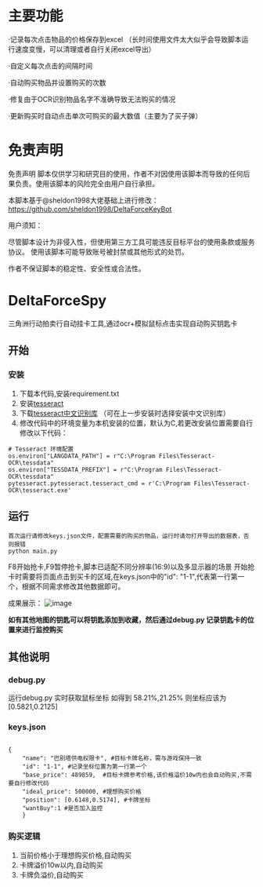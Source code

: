 # 主要功能

·记录每次点击物品的价格保存到excel （长时间使用文件太大似乎会导致脚本运行速度变慢，可以清理或者自行关闭excel导出）

·自定义每次点击的间隔时间

·自动购买物品并设置购买的次数

·修复由于OCR识别物品名字不准确导致无法购买的情况

·更新购买时自动点击单次可购买的最大数值（主要为了买子弹）

# 免责声明
免责声明
脚本仅供学习和研究目的使用，作者不对因使用该脚本而导致的任何后果负责。使用该脚本的风险完全由用户自行承担。

本脚本基于@sheldon1998大佬基础上进行修改：https://github.com/sheldon1998/DeltaForceKeyBot


用户须知：

尽管脚本设计为非侵入性，但使用第三方工具可能违反目标平台的使用条款或服务协议。
使用该脚本可能导致账号被封禁或其他形式的处罚。

作者不保证脚本的稳定性、安全性或合法性。
# DeltaForceSpy
三角洲行动拍卖行自动挂卡工具,通过ocr+模拟鼠标点击实现自动购买钥匙卡

## 开始
### 安装
1. 下载本代码,安装requirement.txt
2. 安装[tesseract](https://github.com/tesseract-ocr/tesseract )
3. 下载[tesseract中文识别库](https://github.com/tesseract-ocr/tessdata) （可在上一步安装时选择安装中文识别库）
4. 修改代码中的环境变量为本机安装的位置，默认为C,若更改安装位置需要自行修改以下代码：
```
# Tesseract 环境配置
os.environ["LANGDATA_PATH"] = r"C:\Program Files\Tesseract-OCR\tessdata"
os.environ["TESSDATA_PREFIX"] = r"C:\Program Files\Tesseract-OCR\tessdata"
pytesseract.pytesseract.tesseract_cmd = r'C:\Program Files\Tesseract-OCR\tesseract.exe'
```

## 运行
```
首次运行请修改keys.json文件，配置需要的购买的物品，运行时请勿打开导出的数据表，否则报错
python main.py
```
F8开始抢卡,F9暂停抢卡,脚本已适配不同分辨率(16:9)以及多显示器的场景
开始抢卡时需要将页面点击到买卡的区域,在keys.json中的"id": "1-1",代表第一行第一个，根据不同需求修改其他数据即可。

成果展示：
![image](https://github.com/user-attachments/assets/a91f22c5-bbaa-4a2d-8957-8324ca5fbbfa)


**如有其他地图的钥匙可以将钥匙添加到收藏，然后通过debug.py 记录钥匙卡的位置来进行监控购买**

## 其他说明
### debug.py
运行debug.py 实时获取鼠标坐标 如得到 58.21%,21.25% 则坐标应该为[0.5821,0.2125]

### keys.json
```

{
    "name": "巴别塔供电权限卡", #目标卡牌名称，需与游戏保持一致
    "id": "1-1", #记录坐标位置为第一行第一个
    "base_price": 489859,  #目标卡牌参考价格,该价格溢价10w内也会自动购买,不需要自行修改代码
    "ideal_price": 500000, #理想购买价格
    "position": [0.6148,0.5174], #卡牌坐标
    "wantBuy":1 #是否加入监控
    }

```

### 购买逻辑

1. 当前价格小于理想购买价格,自动购买
2. 卡牌溢价10w以内,自动购买
3. 卡牌负溢价,自动购买

